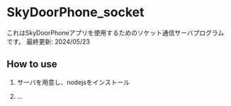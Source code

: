 # SkyDoorPhone_socket

これはSkyDoorPhoneアプリを使用するためのソケット通信サーバプログラムです。
最終更新: 2024/05/23

## How to use

1. サーバを用意し、nodejsをインストール

2. ...
